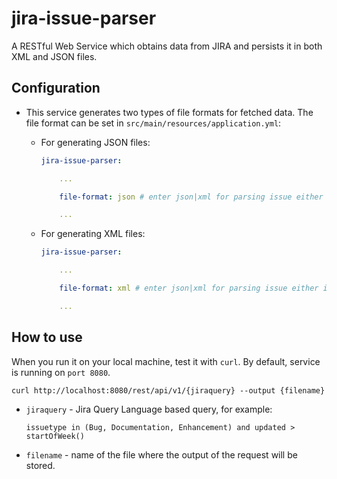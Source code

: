 # jira-issue-parser

A RESTful Web Service which obtains data from JIRA and persists it in both XML and JSON files.

## Configuration

- This service generates two types of file formats for fetched data. The file format can be set in `src/main/resources/application.yml`:

  - For generating JSON files:

    ```yaml
    jira-issue-parser:

    	...

    	file-format: json # enter json|xml for parsing issue either in json or xml format

    	...

    ```

  - For generating XML files:

    ```yaml
    jira-issue-parser:

    	...

    	file-format: xml # enter json|xml for parsing issue either in json or xml format

    	...

    ```

## How to use

When you run it on your local machine, test it with `curl`. By default, service is running on `port 8080`.

```
curl http://localhost:8080/rest/api/v1/{jiraquery} --output {filename}
```

- `jiraquery` - Jira Query Language based query, for example:

  ```
  issuetype in (Bug, Documentation, Enhancement) and updated > startOfWeek()
  ```

- `filename` - name of the file where the output of the request will be stored.
